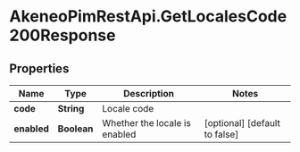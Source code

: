 # AkeneoPimRestApi.GetLocalesCode200Response

## Properties

Name | Type | Description | Notes
------------ | ------------- | ------------- | -------------
**code** | **String** | Locale code | 
**enabled** | **Boolean** | Whether the locale is enabled | [optional] [default to false]


